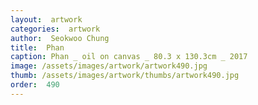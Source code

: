 ```yaml
---
layout:  artwork
categories:  artwork
author:  Seokwoo Chung
title:  Phan
caption: Phan _ oil on canvas _ 80.3 x 130.3cm _ 2017
image: /assets/images/artwork/artwork490.jpg
thumb: /assets/images/artwork/thumbs/artwork490.jpg
order:  490
---
```


